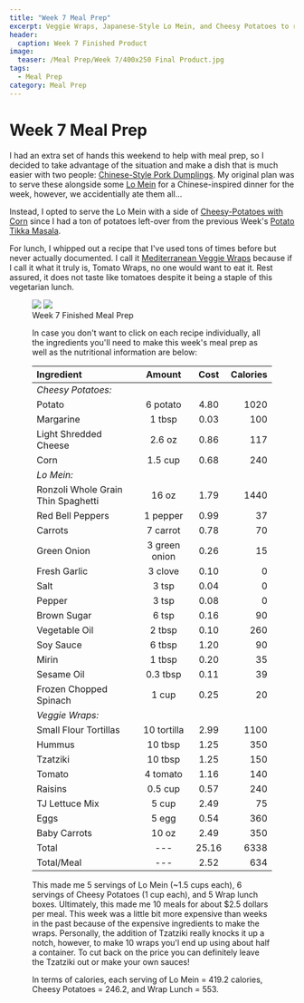 ```yaml
---
title: "Week 7 Meal Prep"
excerpt: Veggie Wraps, Japanese-Style Lo Mein, and Cheesy Potatoes to round-out the week
header:
  caption: Week 7 Finished Product
image:
  teaser: /Meal Prep/Week 7/400x250 Final Product.jpg
tags: 
  - Meal Prep
category: Meal Prep
---
```


# Week 7 Meal Prep

I had an extra set of hands this weekend to help with meal prep, so I decided to take advantage of the situation and make a dish that is much easier with two people: [Chinese-Style Pork Dumplings](http://underwriteyourlife.com/recipe/ChineseStylePorkDumplings). My original plan was to serve these alongside some [Lo Mein](http://underwriteyourlife.com/recipe/LoMein) for a Chinese-inspired dinner for the week, however, we accidentially ate them all...

Instead, I opted to serve the Lo Mein with a side of [Cheesy-Potatoes with Corn](http://underwriteyourlife.com/recipe/CheesyCornPotatoes) since I had a ton of potatoes left-over from the previous Week's [Potato Tikka Masala](http://underwriteyourlife.com/recipe%20failure/PotatoTikkaMasala/). 

For lunch, I whipped out a recipe that I've used tons of times before but never actually documented. I call it [Mediterranean Veggie Wraps](http://underwriteyourlife.com/recipe/MediterraneanVeggieWraps) because if I call it what it truly is, Tomato Wraps, no one would want to eat it. Rest assured, it does not taste like tomatoes despite it being a staple of this vegetarian lunch. 

<figure class="half">
  <img src="{{ site.url }}/images/Meal Prep/Week 7/Final Product (unmodified).jpg">
  <img src="{{ site.url }}/images/Meal Prep/Week 7/Flipped.jpg">
	<figcaption> Week 7 Finished Meal Prep </figcaption>

In case you don't want to click on each recipe individually, all the ingredients you'll need to make this week's meal prep as well as the nutritional information are below:

**Ingredient** | **Amount** | **Cost** |   **Calories**
|:------------- |:-------------:| :-----:|   -----:|
*Cheesy Potatoes:*	|			|		|	
Potato	|	6	potato	|	4.80	|	1020
Margarine	|	1	tbsp	|	0.03	|	100
Light Shredded Cheese	|	2.6	oz	|	0.86	|	117
Corn	|	1.5	cup	|	0.68	|	240
*Lo Mein:*	|			|		|	
Ronzoli Whole Grain Thin Spaghetti 	|	16	oz	|	1.79	|	1440
Red Bell Peppers	|	1	pepper	|	0.99	|	37
Carrots	|	7	carrot	|	0.78	|	70
Green Onion	|	3	green onion	|	0.26	|	15
Fresh Garlic	|	3	clove	|	0.10	|	0
Salt	|	3	tsp	|	0.04	|	0
Pepper	|	3	tsp	|	0.08	|	0
Brown Sugar	|	6	tsp	|	0.16	|	90
Vegetable Oil	|	2	tbsp	|	0.10	|	260
Soy Sauce	|	6	tbsp	|	1.20	|	90
Mirin	|	1	tbsp	|	0.20	|	35
Sesame Oil	|	0.3	tbsp	|	0.11	|	39
Frozen Chopped Spinach	|	1	cup	|	0.25	|	20
*Veggie Wraps:*	|			|		|	
Small Flour Tortillas	|	10	tortilla	|	2.99	|	1100
Hummus	|	10	tbsp	|	1.25	|	350
Tzatziki	|	10	tbsp	|	1.25	|	150
Tomato	|	4	tomato	|	1.16	|	140
Raisins	|	0.5	cup	|	0.57	|	240
TJ Lettuce Mix	|	5	cup	|	2.49	|	75
Eggs 	|	5	egg	|	0.54	|	360
Baby Carrots	|	10	oz	|	2.49	|	350
Total	|	---		|	25.16	|	6338
Total/Meal	|	---		|	2.52	|	634


This made me 5 servings of Lo Mein (~1.5 cups each), 6 servings of Cheesy Potatoes (1 cup each), and 5 Wrap lunch boxes. Ultimately, this made me 10 meals for about $2.5 dollars per meal. This week was a little bit more expensive than weeks in the past because of the expensive ingredients to make the wraps. Personally, the addition of Tzatziki really knocks it up a notch, however, to make 10 wraps you'l end up using about half a container. To cut back on the price you can definitely leave the Tzatziki out or make your own sauces!

In terms of calories, each serving of Lo Mein = 419.2 calories, Cheesy Potatoes = 246.2, and Wrap Lunch = 553. 

